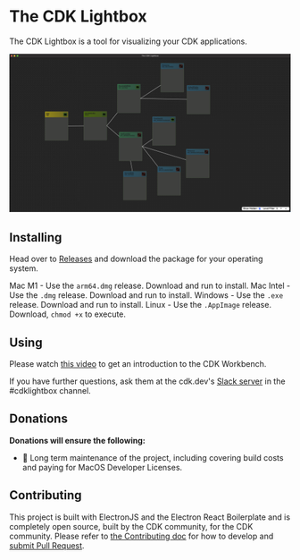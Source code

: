 # The CDK Lightbox

The CDK Lightbox is a tool for visualizing your CDK applications.

![Screenshot](./screenshot.png)

## Installing

Head over to [Releases](https://github.com/the-ocf/cdklightbox/releases/latest) and download the package for your operating system.

Mac M1 - Use the `arm64.dmg` release. Download and run to install.
Mac Intel - Use the `.dmg` release.  Download and run to install.
Windows - Use the `.exe` release.  Download and run to install.
Linux - Use the `.AppImage` release. Download, `chmod +x` to execute.


## Using

Please watch [this video](https://www.youtube.com/watch?v=OK9c-PuoYSM&ab_channel=MatthewBonig) to get an introduction to the CDK Workbench.

If you have further questions, ask them at the cdk.dev's [Slack server](https://cdk.dev) in the #cdklightbox channel.

## Donations

**Donations will ensure the following:**

- 🔨 Long term maintenance of the project, including covering build costs and paying for MacOS Developer Licenses.


## Contributing

This project is built with ElectronJS and the Electron React Boilerplate and is completely open source, built by the CDK community, for the CDK community.
Please refer to [the Contributing doc](./CONTRIBUTING.md) for how to develop and [submit Pull Request](https://github.com/the-ocf/cdklightbox/issues).
